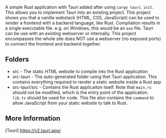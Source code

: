 A simple Rust application with Tauri added after using `cargo tauri init`. This allows you to implement Tauri into an existing project. This project shows you that a vanilla webstack (HTML, CSS, JavaScript) can be used to render a frontend with a backend language, like Rust. Compilation results in a single executable file. e.g. on Windows, this would be an `exe` file.
Tauri can be use with an existing webserver or internally. This project encompasses the whole site does NOT use a webserver (no exposed ports) to connect the frontend and backend together.

## Folders
* src - The static HTML website to compile into the Rust application
* src-tauri - The auto-generated folder using thet Tauri application. This contains everything required to render a static website inside a Rust app
* src-tauri/src - Contains the Rust applicaiton itself. Note that `main.rs` should not be modified, which is the entry point of the application. `lib.ts` should be used for code. This file also contains the `command` to allow JavaScript from your static website to talk to Rust.

## More Information
[Tauri] https://v2.tauri.app/
